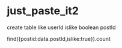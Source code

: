 # just_paste_it2

create table like
userId
islike boolean
postId



find({postid:data.postId,islike:true}).count